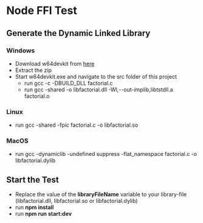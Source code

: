 # Node FFI Test
## Generate the Dynamic Linked Library
### Windows
- Download w64devkit from [here](https://github.com/skeeto/w64devkit/releases)
- Extract the zip
- Start w64devkit.exe and navigate to the src folder of this project
  - run gcc -c -DBUILD_DLL factorial.c
  - run gcc -shared -o libfactorial.dll -Wl,--out-implib,libtstdll.a factorial.o
### Linux
- run gcc -shared -fpic factorial.c -o libfactorial.so
### MacOS
- run gcc -dynamiclib -undefined suppress -flat_namespace factorial.c -o libfactorial.dylib

## Start the Test
- Replace the value of the __libraryFileName__ variable to your library-file (libfactorial.dll, libfactorial.so or libfactorial.dylib)
- run **npm install**
- run **npm run start:dev**
